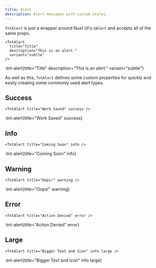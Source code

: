 ```yaml
---
title: Alert
description: Alert messages with custom styles.
---
```


`TntAlert` is just a wrapper around Nuxt UI's `UAlert` and accepts all of the same props.

```vue
<TntAlert
  title="Title"
  description="This is an alert."
  variant="subtle"
/>
```

:tnt-alert{title="Title" description="This is an alert." variant="subtle"}

As well as this, `TntAlert` defines some custom properties for quickly and easily creating some commonly used alert types.

## Success

```vue
<TntAlert title="Work Saved" success />
```

:tnt-alert{title="Work Saved" success}

## Info

```vue
<TntAlert title="Coming Soon" info />
```

:tnt-alert{title="Coming Soon" info}

## Warning

```vue
<TntAlert title="Oops!" warning />
```

:tnt-alert{title="Oops!" warning}

## Error

```vue
<TntAlert title="Action Denied" error />
```

:tnt-alert{title="Action Denied" error}

## Large

```vue
<TntAlert title="Bigger Text and Icon" info large />
```

:tnt-alert{title="Bigger Text and Icon" info large}
